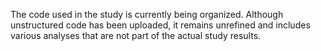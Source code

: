 The code used in the study is currently being organized. Although unstructured code has been uploaded, it remains unrefined and includes various analyses that are not part of the actual study results.
